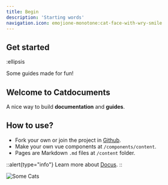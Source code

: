 ```yaml
---
title: Begin
description: 'Starting words'
navigation.icon: emojione-monotone:cat-face-with-wry-smile
---
```


## Get started
:ellipsis

Some guides made for fun!

## Welcome to Catdocuments

A nice way to build **documentation** and **guides**.

## How to use?

- Fork your own or join the project in [Github](https://github.com/Catventurist/Catdocnuxt).
- Make your own vue components at `/components/content`.
- Pages are Markdown `.md` files at `/content` folder.

::alert{type="info"}
Learn more about [Docus](https://docus.dev/introduction/project-structure).
::

![Some Cats](https://images.ecency.com/p/JvFFVmatwWHT5Fvr9KYC2ckcJeTNPxSHwBGG4zr8NfDe17FjDTLpBLzpqVn22ryjfgJP2NH64thp2vRtWAXeckLf1nkHU874u3m9pUYAJM6NQby2MsADcBYFg344QyoNec6c7nR7cJ.webp?format=webp&mode=fit)
